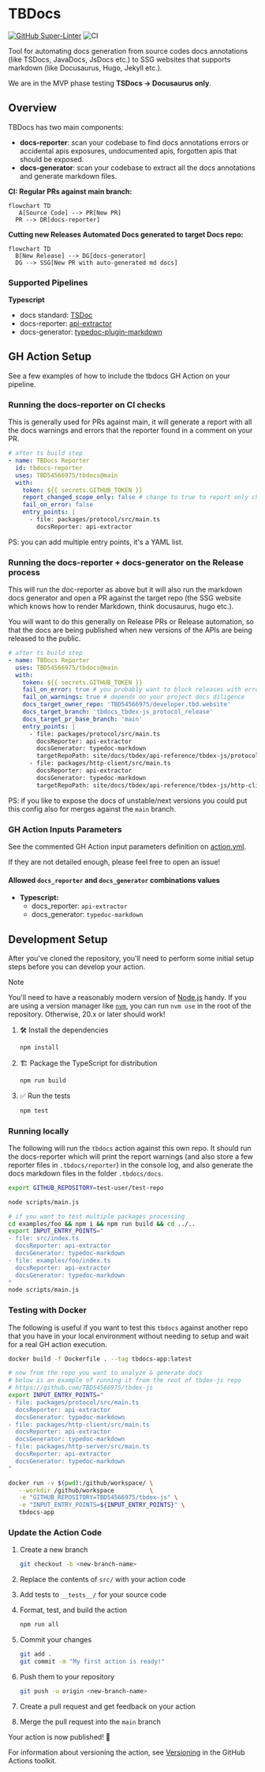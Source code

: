 # TBDocs

[![GitHub Super-Linter](https://github.com/actions/typescript-action/actions/workflows/linter.yml/badge.svg)](https://github.com/super-linter/super-linter)
![CI](https://github.com/actions/typescript-action/actions/workflows/ci.yml/badge.svg)

Tool for automating docs generation from source codes docs annotations (like
TSDocs, JavaDocs, JsDocs etc.) to SSG websites that supports markdown (like
Docusaurus, Hugo, Jekyll etc.).

We are in the MVP phase testing **TSDocs -> Docusaurus only**.

## Overview

TBDocs has two main components:

- **docs-reporter**: scan your codebase to find docs annotations errors or
  accidental apis exposures, undocumented apis, forgotten apis that should be
  exposed.
- **docs-generator**: scan your codebase to extract all the docs annotations and
  generate markdown files.

**CI: Regular PRs against main branch:**

```mermaid
flowchart TD
   A[Source Code] --> PR[New PR]
  PR --> DR[docs-reporter]
```

**Cutting new Releases Automated Docs generated to target Docs repo:**

```mermaid
flowchart TD
  B[New Release] --> DG[docs-generator]
  DG --> SSG[New PR with auto-generated md docs]
```

### Supported Pipelines

**Typescript**

- docs standard: [TSDoc](https://tsdoc.org/)
- docs-reporter:
  [api-extractor](https://api-extractor.com/pages/overview/intro/)
- docs-generator:
  [typedoc-plugin-markdown](https://github.com/tgreyuk/typedoc-plugin-markdown)

## GH Action Setup

See a few examples of how to include the tbdocs GH Action on your pipeline.

### Running the docs-reporter on CI checks

This is generally used for PRs against main, it will generate a report with all
the docs warnings and errors that the reporter found in a comment on your PR.

```yml
# after ts build step
- name: TBDocs Reporter
  id: tbdocs-reporter
  uses: TBD54566975/tbdocs@main
  with:
    token: ${{ secrets.GITHUB_TOKEN }}
    report_changed_scope_only: false # change to true to report only changed files
    fail_on_error: false
    entry_points: |
      - file: packages/protocol/src/main.ts
        docsReporter: api-extractor
```

PS: you can add multiple entry points, it's a YAML list.

### Running the docs-reporter + docs-generator on the Release process

This will run the doc-reporter as above but it will also run the markdown docs
generator and open a PR against the target repo (the SSG website which knows how
to render Markdown, think docusaurus, hugo etc.).

You will want to do this generally on Release PRs or Release automation, so that
the docs are being published when new versions of the APIs are being released to
the public.

```yml
# after ts build step
- name: TBDocs Reporter
  uses: TBD54566975/tbdocs@main
  with:
    token: ${{ secrets.GITHUB_TOKEN }}
    fail_on_error: true # you probably want to block releases with errors
    fail_on_warnings: true # depends on your project docs diligence
    docs_target_owner_repo: 'TBD54566975/developer.tbd.website'
    docs_target_branch: 'tbdocs_tbdex-js_protocol_release'
    docs_target_pr_base_branch: 'main'
    entry_points: |
      - file: packages/protocol/src/main.ts
        docsReporter: api-extractor
        docsGenerator: typedoc-markdown
        targetRepoPath: site/docs/tbdex/api-reference/tbdex-js/protocol
      - file: packages/http-client/src/main.ts
        docsReporter: api-extractor
        docsGenerator: typedoc-markdown
        targetRepoPath: site/docs/tbdex/api-reference/tbdex-js/http-client
```

PS: if you like to expose the docs of unstable/next versions you could put this
config also for merges against the `main` branch.

### GH Action Inputs Parameters

See the commented GH Action input parameters definition on
[action.yml](./action.yml).

If they are not detailed enough, please feel free to open an issue!

#### Allowed `docs_reporter` and `docs_generator` combinations values

- **Typescript:**
  - docs_reporter: `api-extractor`
  - docs_generator: `typedoc-markdown`

## Development Setup

After you've cloned the repository, you'll need to perform some initial setup
steps before you can develop your action.

> [!NOTE]
>
> You'll need to have a reasonably modern version of
> [Node.js](https://nodejs.org) handy. If you are using a version manager like
> [`nvm`](https://github.com/nvm-sh/nvm), you can run `nvm use` in the root of
> the repository. Otherwise, 20.x or later should work!

1. :hammer_and_wrench: Install the dependencies

   ```bash
   npm install
   ```

1. :building_construction: Package the TypeScript for distribution

   ```bash
   npm run build
   ```

1. :white_check_mark: Run the tests

   ```bash
   npm test
   ```

### Running locally

The following will run the `tbdocs` action against this own repo. It should run
the docs-reporter which will print the report warnings (and also store a few
reporter files in `.tbdocs/reporter`) in the console log, and also generate the
docs markdown files in the folder `.tbdocs/docs`.

```sh
export GITHUB_REPOSITORY=test-user/test-repo

node scripts/main.js

# if you want to test multiple packages processing
cd examples/foo && npm i && npm run build && cd ../..
export INPUT_ENTRY_POINTS="
- file: src/index.ts
  docsReporter: api-extractor
  docsGenerator: typedoc-markdown
- file: examples/foo/index.ts
  docsReporter: api-extractor
  docsGenerator: typedoc-markdown
"
node scripts/main.js
```

### Testing with Docker

The following is useful if you want to test this `tbdocs` against another repo
that you have in your local environment without needing to setup and wait for a
real GH action execution.

```sh
docker build -f Dockerfile . --tag tbdocs-app:latest

# now from the repo you want to analyze & generate docs
# below is an example of running it from the root of tbdex-js repo
# https://github.com/TBD54566975/tbdex-js
export INPUT_ENTRY_POINTS="
- file: packages/protocol/src/main.ts
  docsReporter: api-extractor
  docsGenerator: typedoc-markdown
- file: packages/http-client/src/main.ts
  docsReporter: api-extractor
  docsGenerator: typedoc-markdown
- file: packages/http-server/src/main.ts
  docsReporter: api-extractor
  docsGenerator: typedoc-markdown
"

docker run -v $(pwd):/github/workspace/ \
   --workdir /github/workspace          \
   -e "GITHUB_REPOSITORY=TBD54566975/tbdex-js" \
   -e "INPUT_ENTRY_POINTS=${INPUT_ENTRY_POINTS}" \
   tbdocs-app
```

### Update the Action Code

1. Create a new branch

   ```bash
   git checkout -b <new-branch-name>
   ```

1. Replace the contents of `src/` with your action code
1. Add tests to `__tests__/` for your source code
1. Format, test, and build the action

   ```bash
   npm run all
   ```

1. Commit your changes

   ```bash
   git add .
   git commit -m "My first action is ready!"
   ```

1. Push them to your repository

   ```bash
   git push -u origin <new-branch-name>
   ```

1. Create a pull request and get feedback on your action
1. Merge the pull request into the `main` branch

Your action is now published! :rocket:

For information about versioning the action, see
[Versioning](https://github.com/actions/toolkit/blob/master/docs/action-versioning.md)
in the GitHub Actions toolkit.
